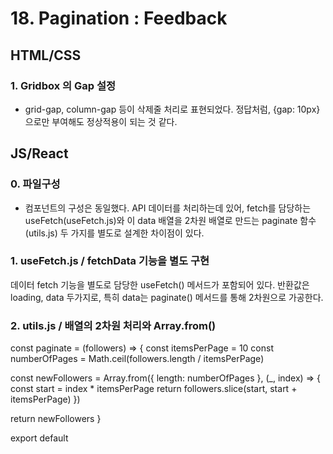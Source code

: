 # 18. Pagination : Feedback

## HTML/CSS

### 1. Gridbox 의 Gap 설정
- grid-gap, column-gap 등이 삭제줄 처리로 표현되었다. 정답처럼, {gap: 10px} 으로만 부여해도 정상적용이 되는 것 같다.


## JS/React

### 0. 파일구성
- 컴포넌트의 구성은 동일했다. API 데이터를 처리하는데 있어, fetch를 담당하는 useFetch(useFetch.js)와 이 data 배열을 2차원 배열로 만드는 paginate 함수(utils.js) 두 가지를 별도로 설계한 차이점이 있다.

### 1. useFetch.js / fetchData 기능을 별도 구현
데이터 fetch 기능을 별도로 담당한 useFetch() 메서드가 포함되어 있다.
반환값은 loading, data 두가지로, 특히 data는 paginate() 메서드를 통해 2차원으로 가공한다.

### 2. utils.js / 배열의 2차원 처리와 Array.from()

const paginate = (followers) => {
  const itemsPerPage = 10
  const numberOfPages = Math.ceil(followers.length / itemsPerPage)

  const newFollowers = Array.from({ length: numberOfPages }, (_, index) => {
    const start = index * itemsPerPage
    return followers.slice(start, start + itemsPerPage)
  })

  return newFollowers
}

export default 
